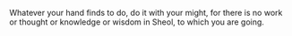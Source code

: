 Whatever your hand finds to do, do it with your might, for there is no work or thought or knowledge or wisdom in Sheol, to which you are going.

